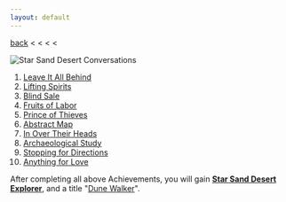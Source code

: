 ```yaml
---
layout: default
---
```


[back](../) < < < <

![Star Sand Desert Conversations](star-sand-desert-conversations.jpg)
1. [Leave It All Behind](https://youtu.be/l2CHtuG3ej4)
2. [Lifting Spirits](https://youtu.be/4OkSU8-Yh54)
3. [Blind Sale](https://youtu.be/XXKbnP84A2A)
4. [Fruits of Labor](https://youtu.be/1udaBbf1kM4)
5. [Prince of Thieves](https://youtu.be/tX2xWcTKf2w)
6. [Abstract Map](https://youtu.be/KLM8z7t_-3E)
7. [In Over Their Heads](https://youtu.be/Fcj_QZO_V0U)
8. [Archaeological Study](https://youtu.be/iGW3R0dd9Jw)
9. [Stopping for Directions](https://youtu.be/SPhGA5RHkpc)
10. [Anything for Love](https://youtu.be/I4xAX8Yuwfk)

After completing all above Achievements, you will gain [**Star Sand Desert Explorer**](https://www.aurakingdom-db.com/achievement/213-star-sand-desert-explorer), and a title "[Dune Walker](https://www.aurakingdom-db.com/title/20-dune-walker)".
